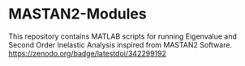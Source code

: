 # MASTAN2-Modules
This repository contains MATLAB scripts for running Eigenvalue and Second Order Inelastic Analysis inspired from MASTAN2 Software.
https://zenodo.org/badge/latestdoi/342299192
